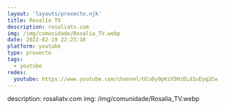 ```yaml
---
layout: 'layouts/proxecto.njk'
title: Rosalía TV
description: rosaliatv.com
img: /img/comunidade/Rosalia_TV.webp
date: 2022-02-19 22:23:18
platform: youtube
type: proxecto
tags:
  - youtube
redes:
  youtube: https://www.youtube.com/channel/UCuDy9pKiV5HzELd1uEyq2Cw
---
```

description: rosaliatv.com
img: /img/comunidade/Rosalia_TV.webp
